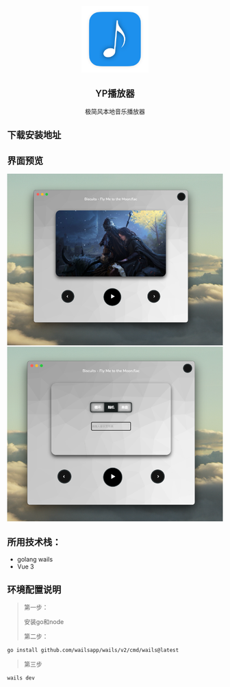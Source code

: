 <br />
<p align="center">
  <a href="https://music.qier222.com" target="blank">
    <img src="build/appicon.png" alt="Logo" width="156" height="156">
  </a>
  <h2 align="center" style="font-weight: 600">YP播放器</h2>
  <p align="center">
    极简风本地音乐播放器
</p>

## 下载安装地址

## 界面预览
![img.png](demo%2Fimg.png)
![img_1.png](demo%2Fimg_1.png)

## 所用技术栈：

- golang wails
- Vue 3

## 环境配置说明
>第一步：
> 
>安装go和node
>
>第二步：
>
```sh
go install github.com/wailsapp/wails/v2/cmd/wails@latest 
```
>第三步
```sh
wails dev
```
